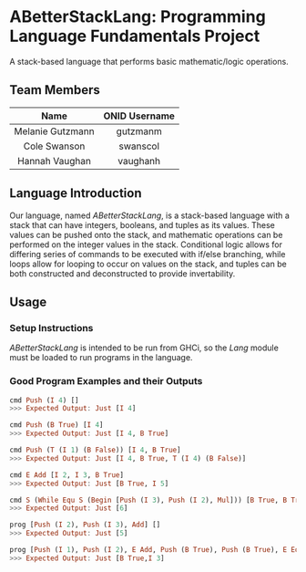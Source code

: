 # ABetterStackLang: Programming Language Fundamentals Project
A stack-based language that performs basic mathematic/logic operations.

## Team Members
Name			 | ONID Username
:---------------:|:--------------:
Melanie Gutzmann | gutzmanm
Cole Swanson     | swanscol
Hannah Vaughan   | vaughanh

## Language Introduction
Our language, named _ABetterStackLang_, is a stack-based language with a stack that can have integers, booleans, and tuples as its values. These values can be pushed onto the stack, and mathematic operations can be performed on the integer values in the stack. Conditional logic allows for differing series of commands to be executed with if/else branching, while loops allow for looping to occur on values on the stack, and tuples can be both constructed and deconstructed to provide invertability.

## Usage
### Setup Instructions
_ABetterStackLang_ is intended to be run from GHCi, so the _Lang_ module must be loaded to run programs in the language.

### Good Program Examples and their Outputs
```haskell
cmd Push (I 4) []
>>> Expected Output: Just [I 4]
```

```haskell
cmd Push (B True) [I 4]
>>> Expected Output: Just [I 4, B True]
```

```haskell
cmd Push (T (I 1) (B False)) [I 4, B True]
>>> Expected Output: Just [I 4, B True, T (I 4) (B False)]
```

```haskell
cmd E Add [I 2, I 3, B True]
>>> Expected Output: Just [B True, I 5]
```

```haskell
cmd S (While Equ S (Begin [Push (I 3), Push (I 2), Mul])) [B True, B True]
>>> Expected Output: Just [6]
```

```haskell
prog [Push (I 2), Push (I 3), Add] []
>>> Expected Output: Just [5]
```

```haskell
prog [Push (I 1), Push (I 2), E Add, Push (B True), Push (B True), E Equ] []
>>> Expected Output: Just [B True,I 3]
```